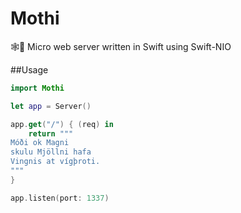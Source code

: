 # Mothi
🕸️🔨 Micro web server written in Swift using Swift-NIO 

##Usage

```swift 
import Mothi

let app = Server()

app.get("/") { (req) in
    return """
Móði ok Magni
skulu Mjöllni hafa
Vingnis at vígþroti.
"""
}

app.listen(port: 1337)
```